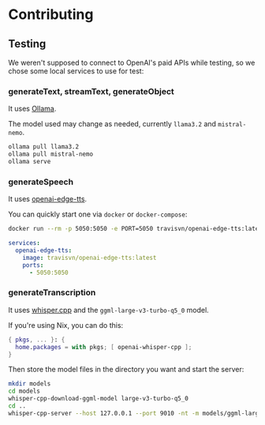 # Contributing

## Testing

We weren't supposed to connect to OpenAI's paid APIs while testing, so we chose some local services to use for test:

### generateText, streamText, generateObject

It uses [Ollama](https://github.com/ollama/ollama).

The model used may change as needed, currently `llama3.2` and `mistral-nemo`.

```bash
ollama pull llama3.2
ollama pull mistral-nemo
ollama serve
```

### generateSpeech

It uses [openai-edge-tts](https://github.com/travisvn/openai-edge-tts).

You can quickly start one via `docker` or `docker-compose`:

```bash
docker run --rm -p 5050:5050 -e PORT=5050 travisvn/openai-edge-tts:latest
```

```yaml
services:
  openai-edge-tts:
    image: travisvn/openai-edge-tts:latest
    ports:
      - 5050:5050
```

### generateTranscription

It uses [whisper.cpp](https://github.com/ggerganov/whisper.cpp) and the `ggml-large-v3-turbo-q5_0` model.

If you're using Nix, you can do this:

```nix
{ pkgs, ... }: {
  home.packages = with pkgs; [ openai-whisper-cpp ];
}
```

Then store the model files in the directory you want and start the server:

```bash
mkdir models
cd models
whisper-cpp-download-ggml-model large-v3-turbo-q5_0
cd ..
whisper-cpp-server --host 127.0.0.1 --port 9010 -nt -m models/ggml-large-v3-turbo-q5_0.bin --request-path /audio/transcriptions --inference-path ""
```
